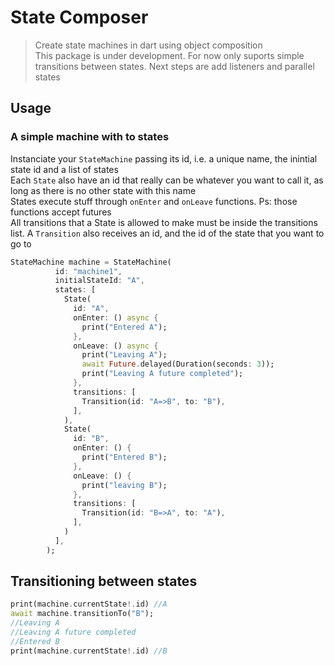 # State Composer
>Create state machines in dart using object composition <br>
>This package is under development. For now only suports simple transitions between states. Next steps are add listeners and parallel states

## Usage
### A simple machine with to states
Instanciate your `StateMachine` passing its id, i.e. a unique name, the inintial state id and a list of states <br>
Each `State` also have an id that really can be whatever you want to call it, as long as there is no other state with this name <br>
States execute stuff through `onEnter` and `onLeave` functions. Ps: those functions accept futures<br>
All transitions that a State is allowed to make must be inside the transitions list. A `Transition` also receives an id, 
and the id of the state that you want to go to
``` dart
StateMachine machine = StateMachine(
          id: "machine1",
          initialStateId: "A",
          states: [
            State(
              id: "A",
              onEnter: () async {
                print("Entered A");
              },
              onLeave: () async {
                print("Leaving A");
                await Future.delayed(Duration(seconds: 3));
                print("Leaving A future completed");
              },
              transitions: [
                Transition(id: "A=>B", to: "B"),
              ],
            ),
            State(
              id: "B",
              onEnter: () {
                print("Entered B");
              },
              onLeave: () {
                print("leaving B");
              },
              transitions: [
                Transition(id: "B=>A", to: "A"),
              ],
            )
          ],
        );
```
## Transitioning between states
```dart
print(machine.currentState!.id) //A
await machine.transitionTo("B");
//Leaving A
//Leaving A future completed
//Entered B
print(machine.currentState!.id) //B
```
